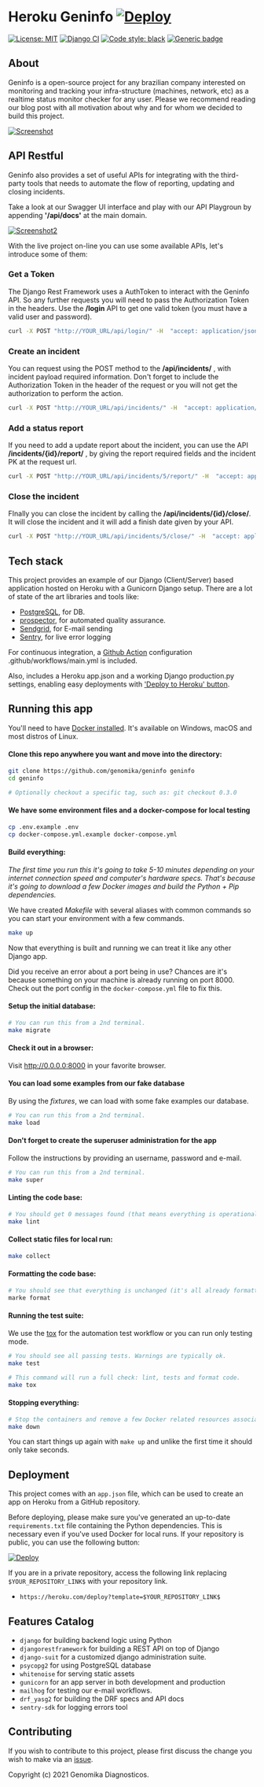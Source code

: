 # Heroku Geninfo  [![Deploy](https://www.herokucdn.com/deploy/button.svg)](https://heroku.com/deploy?template=https://github.com/genomika/geninfo/tree/main)


[![License: MIT](https://img.shields.io/github/license/genomika/geninfo)](LICENSE.txt)
[![Django CI](https://github.com/genomika/geninfo/actions/workflows/django.yml/badge.svg?branch=main)](https://github.com/genomika/geninfo/actions/workflows/django.yml)
[![Code style: black](https://img.shields.io/badge/code%20style-black-000000.svg)](https://github.com/psf/black)
[![Generic badge](https://img.shields.io/badge/Demo-On-line-Green.svg)](https://geninfo-demo.herokuapp.com/)

## About
Geninfo is a open-source project for any brazilian company interested on monitoring and tracking your infra-structure (machines, network, etc) as a realtime status monitor checker for any user. Please we recommend reading our blog post with all motivation about why and for whom we decided to build this project.

[![Screenshot](.github/docs/screenshot.png)](https://github.com/genomika/geninfo/blob/main/.github/docs/screenshot.png?raw=true)

## API Restful

Geninfo also provides a set of useful APIs for integrating with the third-party tools that needs to automate the flow of reporting, updating and closing incidents.

Take a look at our Swagger UI interface and play with our API Playgroun by appending **'/api/docs'** at the main domain.

[![Screenshot2](.github/docs/screenshot2.png)](https://github.com/genomika/geninfo/blob/main/.github/docs/screenshot2.png?raw=true)


With the live project on-line you can use some available APIs, let's introduce some of them:


### Get a Token

The Django Rest Framework uses a AuthToken to interact with the Geninfo API. So any further requests you will need to pass the Authorization Token in the headers. Use the **/login** API to get one valid token (you must have a valid user and password).

```sh
curl -X POST "http://YOUR_URL/api/login/" -H  "accept: application/json" -H  "Content-Type: application/json"  -d "{  \"username\": \"username\",  \"password\": \"password\"}"
```

### Create an incident

You can request using the POST method to the  **/api/incidents/** , with incident payload required information. Don't forget to include the Authorization Token in the header of the request or you will not get the authorization to perform the action.

```sh
curl -X POST "http://YOUR_URL/api/incidents/" -H  "accept: application/json" -H  "Authorization: Token 449d55f1ff070eb9b33061f9ad35cf0f9912f16e" -H  "Content-Type: application/json"  -d "{  \"name_incident\": \"Incident\",  \"incident_occurrence\": \"co\",  \"incident_impact\": \"le\",  \"description\": \"Incident happened\",  \"services_afted\": [1],  \"reports\": []}"
```

### Add a status report

If you need to add a update report about the incident, you can use the API **/incidents/{id}/report/** , by giving the report required fields and the incident PK at the request url.

```sh
curl -X POST "http://YOUR_URL/api/incidents/5/report/" -H  "accept: application/json" -H  "Authorization: Token YOURTOKEN" -H  "Content-Type: application/json" -d "{  \"description_report\": \"Update Report\",  \"obs_report\": \"It still under work\"}"
```

### Close the incident

FInally you can close the incident by calling the **/api/incidents/{id}/close/**. It will close the incident and it will add a finish date given by your API.

```sh
curl -X POST "http://YOUR_URL/api/incidents/5/close/" -H  "accept: application/json" -H  "Authorization: Token YOURTOKEN" -H  "Content-Type: application/json"  -d "{  \"finish_date\": \"2022-02-11T19:36:24.359Z\",  \"description_report\": \"Finally working!\",  \"detail_report\": \"They recovered the internet\"}"
```

## Tech stack

This project provides an example of our Django (Client/Server) based application hosted on Heroku with a Gunicorn Django setup. There are a lot of state of the art libraries and tools like:


- [PostgreSQL](https://www.postgresql.org/), for DB.
- [prospector](https://prospector.landscape.io/en/master/), for automated quality assurance.
- [Sendgrid](https://sendgrid.com/), for E-mail sending
- [Sentry](https://open.sentry.io/), for live error logging

For continuous integration, a [Github Action](https://github.com/features/actions) configuration .github/workflows/main.yml is included.


Also, includes a Heroku app.json and a working Django production.py settings, enabling easy deployments with ['Deploy to Heroku' button](https://devcenter.heroku.com/articles/heroku-button).

## Running this app

You'll need to have [Docker installed](https://docs.docker.com/get-docker/).
It's available on Windows, macOS and most distros of Linux.

#### Clone this repo anywhere you want and move into the directory:

```sh
git clone https://github.com/genomika/geninfo geninfo
cd geninfo

# Optionally checkout a specific tag, such as: git checkout 0.3.0
```

#### We have some environment files and a docker-compose for local testing

```sh
cp .env.example .env
cp docker-compose.yml.example docker-compose.yml
```

#### Build everything:

*The first time you run this it's going to take 5-10 minutes depending on your
internet connection speed and computer's hardware specs. That's because it's
going to download a few Docker images and build the Python + Pip dependencies.*


We have created *Makefile* with several aliases with common commands so you can start
your environment with a few commands.

```sh
make up
```

Now that everything is built and running we can treat it like any other Django
app.

Did you receive an error about a port being in use? Chances are it's because
something on your machine is already running on port 8000. Check out the port
config in the `docker-compose.yml` file to fix this.

#### Setup the initial database:

```sh
# You can run this from a 2nd terminal.
make migrate
```

#### Check it out in a browser:

Visit <http://0.0.0.0:8000> in your favorite browser.

#### You can load some examples from our fake database

By using the *fixtures*, we can load with some fake examples our database.

```sh
# You can run this from a 2nd terminal.
make load
```

#### Don't forget to create the superuser administration for the app

Follow the instructions by providing an username, password and e-mail.

```sh
# You can run this from a 2nd terminal.
make super
```

#### Linting the code base:

```sh
# You should get 0 messages found (that means everything is operational).
make lint
```

#### Collect static files for local run:

```sh
make collect
```

#### Formatting the code base:

```sh
# You should see that everything is unchanged (it's all already formatted).
marke format
```

#### Running the test suite:

We use the [tox](https://tox.wiki/en/latest/) for the automation test workflow or you can run only testing mode.

```sh
# You should see all passing tests. Warnings are typically ok.
make test
```

```sh
# This command will run a full check: lint, tests and format code.
make tox
```

#### Stopping everything:

```sh
# Stop the containers and remove a few Docker related resources associated to this project.
make down
```

You can start things up again with `make up` and unlike the first
time it should only take seconds.


## Deployment

This project comes with an `app.json` file, which can be used to create an app on Heroku from a GitHub repository.

Before deploying, please make sure you've generated an up-to-date `requirements.txt` file containing the Python dependencies. This is necessary even if you've used Docker for local runs. If your repository is public, you can use the following button:

[![Deploy](https://www.herokucdn.com/deploy/button.svg)](https://heroku.com/deploy) 

If you are in a private repository, access the following link replacing `$YOUR_REPOSITORY_LINK$` with your repository link.

- `https://heroku.com/deploy?template=$YOUR_REPOSITORY_LINK$`

## Features Catalog

- `django` for building backend logic using Python
- `djangorestframework` for building a REST API on top of Django
- `django-suit` for a customized django administration suite.
- `psycopg2` for using PostgreSQL database
- `whitenoise` for serving static assets
- `gunicorn` for an app server in both development and production
- `mailhog` for testing our e-mail workflows.
- `drf_yasg2` for building the DRF specs and API docs
- `sentry-sdk` for logging errors tool
## Contributing

If you wish to contribute to this project, please first discuss the change you wish to make via an [issue](https://github.com/genomika/geninfo/issues).


Copyright (c) 2021 Genomika Diagnosticos.
